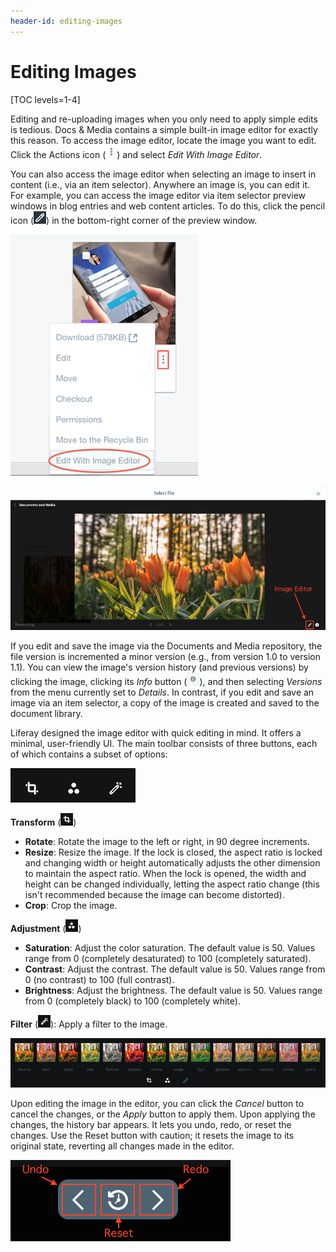 ```yaml
---
header-id: editing-images
---
```


# Editing Images

[TOC levels=1-4]

Editing and re-uploading images when you only need to apply simple edits is 
tedious. Docs & Media contains a simple built-in image editor for exactly this 
reason. To access the image editor, locate the image you want to edit. Click
the Actions icon (![Actions](../../../../images/icon-actions.png)) and select
*Edit With Image Editor*. 

You can also access the image editor when selecting an image to insert in 
content (i.e., via an item selector). Anywhere an image is, you can edit it. For 
example, you can access the image editor via item selector preview windows in 
blog entries and web content articles. To do this, click the pencil icon 
(![Pencil](../../../../images/icon-edit-pencil.png)) in the bottom-right corner 
of the preview window. 

![Figure 1: You can access the image editor through the Documents and Media repository.](../../../../images/image-editor-docs-and-media.png)

![Figure 2: You can also access the image editor through the item selector preview window.](../../../../images/image-editor-preview-window.png)

If you edit and save the image via the Documents and Media repository, the file 
version is incremented a minor version (e.g., from version 1.0 to version 1.1). 
You can view the image's version history (and previous versions) by clicking the 
image, clicking its *Info* button 
(![**i**](../../../../images/icon-information.png)), and then selecting 
*Versions* from the menu currently set to *Details*. In contrast, if you edit 
and save an image via an item selector, a copy of the image is created and saved 
to the document library. 

Liferay designed the image editor with quick editing in mind. It offers a 
minimal, user-friendly UI. The main toolbar consists of three buttons, each of 
which contains a subset of options: 

![Figure 3: The image editor's UI is clear and to the point, offering only what you need.](../../../../images/image-editor-tools.png)

**Transform** (![Transform](../../../../images/icon-transform.png))

-   **Rotate**: Rotate the image to the left or right, in 90 degree increments.
-   **Resize**: Resize the image. If the lock is closed, the aspect ratio is 
    locked and changing width or height automatically adjusts the other 
    dimension to maintain the aspect ratio. When the lock is opened, the width 
    and height can be changed individually, letting the aspect ratio change 
    (this isn't recommended because the image can become distorted). 
-   **Crop**: Crop the image. 

**Adjustment** (![Adjustment](../../../../images/icon-adjustment.png))

-   **Saturation**: Adjust the color saturation. The default value is 50. Values 
    range from 0 (completely desaturated) to 100 (completely saturated). 
-   **Contrast**: Adjust the contrast. The default value is 50. Values range 
    from 0 (no contrast) to 100 (full contrast). 
-   **Brightness**: Adjust the brightness. The default value is 50. Values range 
    from 0 (completely black) to 100 (completely white). 

**Filter** (![Wand](../../../../images/icon-wand.png)): Apply a filter to the 
image.

![Figure 4: Select from a set of preset image filters.](../../../../images/image-editor-filters.png)

Upon editing the image in the editor, you can click the *Cancel* button to 
cancel the changes, or the *Apply* button to apply them. Upon applying the 
changes, the history bar appears. It lets you undo, redo, or reset the changes. 
Use the Reset button with caution; it resets the image to its original state, 
reverting all changes made in the editor. 

![Figure 5: The history bar lets you undo, redo, and reset changes.](../../../../images/image-editor-history-bar.png)
